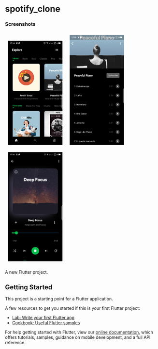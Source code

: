 # spotify_clone

### Screenshots
<div>  
  <img style="margin: 10px" src="https://github.com/ahmed9107/spotify_clone/blob/main/screenshots/Screenshots1.jpeg" width= "180"/>  
  <img style="margin: 10px" src="https://github.com/ahmed9107/spotify_clone/blob/main/screenshots/Screenshots2.jpeg" width= "180"/>  
  <img style="margin: 10px" src="https://github.com/ahmed9107/spotify_clone/blob/main/screenshots/Screenshots3.jpeg" width= "180"/>
</div>

A new Flutter project.

## Getting Started

This project is a starting point for a Flutter application.

A few resources to get you started if this is your first Flutter project:

- [Lab: Write your first Flutter app](https://flutter.dev/docs/get-started/codelab)
- [Cookbook: Useful Flutter samples](https://flutter.dev/docs/cookbook)

For help getting started with Flutter, view our
[online documentation](https://flutter.dev/docs), which offers tutorials,
samples, guidance on mobile development, and a full API reference.
